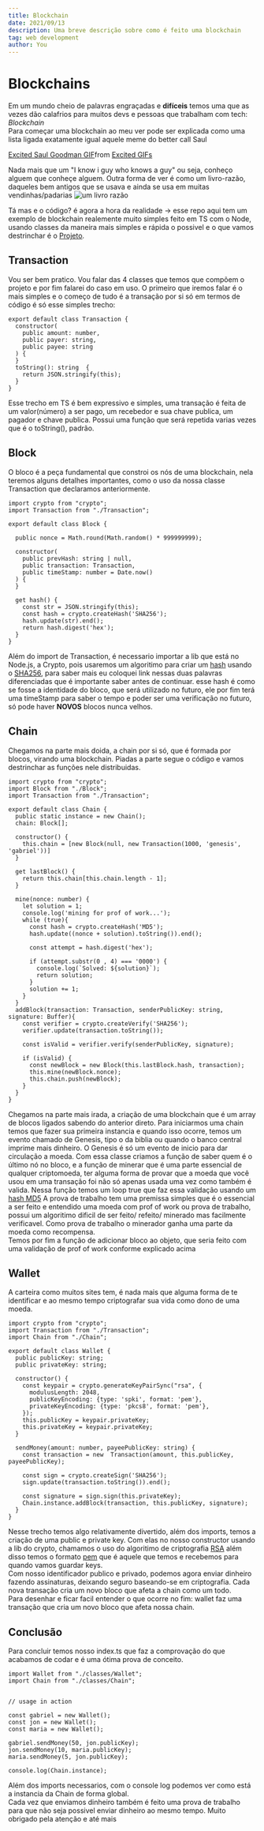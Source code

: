 ```yaml
---
title: Blockchain
date: 2021/09/13
description: Uma breve descrição sobre como é feito uma blockchain
tag: web development
author: You
---
```


<h1>Blockchains</h1>

Em um mundo cheio de palavras engraçadas e **difíceis** temos uma que 
as vezes dão calafrios para muitos devs e pessoas que trabalham com tech: _Blockchain_
<br/>
Para começar uma blockchain ao meu ver pode ser explicada como uma lista ligada exatamente igual aquele meme do better call Saul
<br/>


<div class="tenor-gif-embed" data-postid="5679871" data-share-method="host" data-aspect-ratio="1.78" data-width="100%"><a href="https://tenor.com/view/excited-saul-goodman-better-call-saul-breaking-bad-point-gif-5679871">Excited Saul Goodman GIF</a>from <a href="https://tenor.com/search/excited-gifs">Excited GIFs</a></div> <script type="text/javascript" async src="https://tenor.com/embed.js"></script>

Nada mais que um "I know i guy who knows a guy" ou seja, conheço alguem que conheçe alguem. Outra forma de ver é como um livro-razão, daqueles bem antigos que se usava e ainda se usa em muitas vendinhas/padarias
<img src="https://www.collinsdictionary.com/images/full/ledger_2595123.jpg?version=4.0.180" alt=" um livro razão"/>

Tá mas e o código? é agora a hora da realidade → esse repo aqui tem um exemplo de blockchain realemente muito simples feito em TS com o Node, usando classes da maneira mais simples e rápida o possivel e o que vamos destrinchar é o
[Projeto](https://github.com/Grubba27/my-shit-coin).
<br/>
<h2>Transaction</h2>
Vou ser bem pratico. Vou falar das 4 classes que temos que compõem o projeto e por fim falarei do caso em uso. O primeiro que iremos falar é o mais simples e o começo de tudo é a transação por si só em termos de código é só esse simples trecho:

```
export default class Transaction {
  constructor(
    public amount: number,
    public payer: string,
    public payee: string
  ) {
  }
  toString(): string  {
    return JSON.stringify(this);
  }
}
```

Esse trecho em TS é bem expressivo e simples, uma transação é feita de um valor(número) a ser pago, um recebedor e sua chave publica, um pagador e chave publica. Possui uma função que será repetida varias vezes que é o toString(), padrão.
<br/>
<h2>Block</h2>
O bloco é a peça fundamental que constroi os nós de uma blockchain, nela teremos alguns detalhes importantes, como o uso da nossa classe Transaction que declaramos anteriormente.


```
import crypto from "crypto";
import Transaction from "./Transaction";

export default class Block {

  public nonce = Math.round(Math.random() * 999999999);

  constructor(
    public prevHash: string | null,
    public transaction: Transaction,
    public timeStamp: number = Date.now()
  ) {
  }

  get hash() {
    const str = JSON.stringify(this);
    const hash = crypto.createHash('SHA256');
    hash.update(str).end();
    return hash.digest('hex');
  }
}
```

Além do import de Transaction, é necessario importar a lib que está no Node.js, a Crypto, pois usaremos um algoritimo para criar um [hash](https://www.techtudo.com.br/artigos/noticia/2012/07/o-que-e-hash.html) usando o [SHA256](https://pt.wikipedia.org/wiki/SHA-2), para saber mais eu coloquei link nessas duas palavras diferenciadas que é importante saber antes de continuar.
esse hash é como se fosse a identidade do bloco, que será utilizado no futuro, ele por fim terá uma timeStamp para saber o tempo e poder ser uma verificação no futuro, só pode haver **NOVOS** blocos nunca velhos.
<br/>

<h2>Chain</h2>

Chegamos na parte mais doida, a chain por si só, que é formada por blocos, virando uma blockchain. Piadas a parte segue o código e vamos destrinchar as funções nele distribuidas.

```
import crypto from "crypto";
import Block from "./Block";
import Transaction from "./Transaction";

export default class Chain {
  public static instance = new Chain();
  chain: Block[];

  constructor() {
    this.chain = [new Block(null, new Transaction(1000, 'genesis', 'gabriel'))]
  }

  get lastBlock() {
    return this.chain[this.chain.length - 1];
  }

  mine(nonce: number) {
    let solution = 1;
    console.log('mining for prof of work...');
    while (true){
      const hash = crypto.createHash('MD5');
      hash.update((nonce + solution).toString()).end();

      const attempt = hash.digest('hex');

      if (attempt.substr(0 , 4) === '0000') {
        console.log(`Solved: ${solution}`);
        return solution;
      }
      solution += 1;
    }
  }
  addBlock(transaction: Transaction, senderPublicKey: string, signature: Buffer){
    const verifier = crypto.createVerify('SHA256');
    verifier.update(transaction.toString());

    const isValid = verifier.verify(senderPublicKey, signature);

    if (isValid) {
      const newBlock = new Block(this.lastBlock.hash, transaction);
      this.mine(newBlock.nonce);
      this.chain.push(newBlock);
    }
  }
}
```
Chegamos na parte mais irada, a criação de uma blockchain que é um array de blocos ligados sabendo do anterior direto. Para iniciarmos uma chain temos que fazer sua primeira instancia e quando isso ocorre, temos um evento chamado de Genesis, tipo o da biblia ou quando o banco central imprime mais dinheiro.
O Genesis é só um evento de inicio para dar circulação a moeda. Com essa classe criamos a função de saber quem é o último nó no bloco, e a função de minerar que é uma parte essencial de qualquer criptomoeda, ter alguma forma de provar que a moeda que você usou em uma transação foi não só apenas usada uma vez como também é valida. Nessa função temos um loop true que faz essa validação usando um [hash MD5](https://pt.wikipedia.org/wiki/MD5)
A prova de trabalho tem uma premissa simples que é o essencial a ser feito e entendido uma moeda com prof of work ou prova de trabalho, possui um algoritimo dificil de ser feito/ refeito/ minerado mas facilmente verificavel. Como prova de trabalho o minerador ganha uma parte da moeda como recompensa.
<br/>
Temos por fim a função de adicionar bloco ao objeto, que seria feito com uma validação de prof of work conforme explicado acima

<h2>Wallet</h2>

A carteira como muitos sites tem, é nada mais que alguma forma de te identificar e ao mesmo tempo criptografar sua vida como dono de uma moeda.


```
import crypto from "crypto";
import Transaction from "./Transaction";
import Chain from "./Chain";

export default class Wallet {
  public publicKey: string;
  public privateKey: string;

  constructor() {
    const keypair = crypto.generateKeyPairSync("rsa", {
      modulusLength: 2048,
      publicKeyEncoding: {type: 'spki', format: 'pem'},
      privateKeyEncoding: {type: 'pkcs8', format: 'pem'},
    });
    this.publicKey = keypair.privateKey;
    this.privateKey = keypair.privateKey;
  }

  sendMoney(amount: number, payeePublicKey: string) {
    const transaction = new  Transaction(amount, this.publicKey, payeePublicKey);

    const sign = crypto.createSign('SHA256');
    sign.update(transaction.toString()).end();

    const signature = sign.sign(this.privateKey);
    Chain.instance.addBlock(transaction, this.publicKey, signature);
  }
}
```

Nesse trecho temos algo relativamente divertido, além dos imports, temos a criação de uma public e private key. Com elas no nosso constructor usando a lib do crypto, chamamos o uso do algoritimo de criptografia [RSA](https://pt.wikipedia.org/wiki/RSA_(sistema_criptogr%C3%A1fico)) além disso temos o formato [pem](https://qastack.com.br/server/9708/what-is-a-pem-file-and-how-does-it-differ-from-other-openssl-generated-key-file) que é aquele que temos e recebemos para quando vamos guardar keys.<br/>
Com nosso identificador publico e privado, podemos agora enviar dinheiro fazendo assinaturas, deixando seguro baseando-se em criptografia. Cada nova transação cria um novo bloco que afeta a chain como um todo.<br/>
Para desenhar e ficar facil entender o que ocorre no fim: wallet faz uma transação que cria um novo bloco que afeta nossa chain.

<h2>Conclusão </h2>
Para concluir temos nosso index.ts que faz a comprovação do que acabamos de codar e é uma ótima prova de conceito.

```
import Wallet from "./classes/Wallet";
import Chain from "./classes/Chain";


// usage in action

const gabriel = new Wallet();
const jon = new Wallet();
const maria = new Wallet();

gabriel.sendMoney(50, jon.publicKey);
jon.sendMoney(10, maria.publicKey);
maria.sendMoney(5, jon.publicKey);

console.log(Chain.instance);
```
Além dos imports necessarios, com o console log podemos ver como está a instancia da Chain de forma global. <br/>
Cada vez que enviamos dinheiro também é feito uma prova de trabalho para que não seja possivel enviar dinheiro ao mesmo tempo.
Muito obrigado pela atenção e até mais
